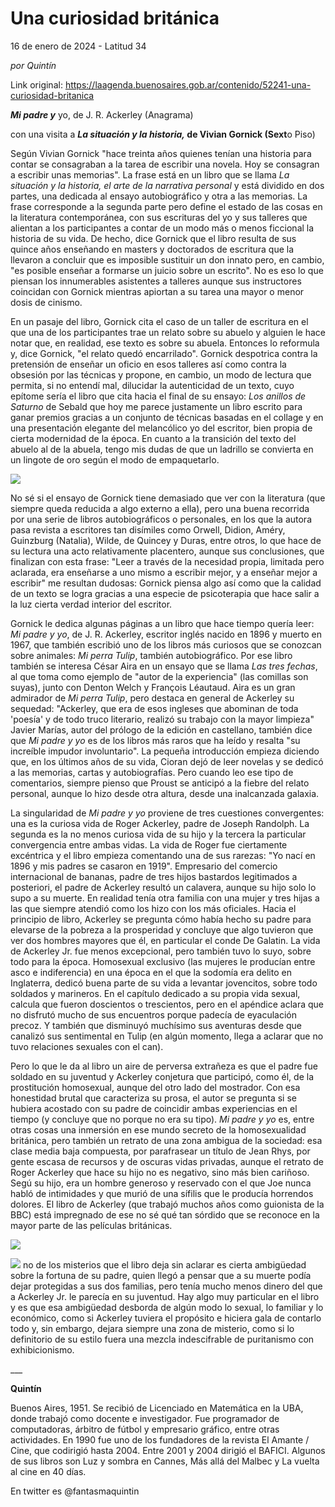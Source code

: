 # Una curiosidad británica



16 de enero de 2024 - Latitud 34

_por Quintín_

Link original: https://laagenda.buenosaires.gob.ar/contenido/52241-una-curiosidad-britanica



***Mi padre y*** yo, de J. R. Ackerley (Anagrama)




con una visita a ***La situación y la historia,* de Vivian Gornick (Sext**o Piso)




Según Vivian Gornick "hace treinta años quienes tenían una historia para contar se consagraban a la tarea de escribir una novela. Hoy se consagran a escribir unas memorias". La frase está en un libro que se llama *La situación y la historia, el arte de la narrativa personal* y está dividido en dos partes, una dedicada al ensayo autobiográfico y otra a las memorias. La frase corresponde a la segunda parte pero define el estado de las cosas en la literatura contemporánea, con sus escrituras del yo y sus talleres que alientan a los participantes a contar de un modo más o menos ficcional la historia de su vida. De hecho, dice Gornick que el libro resulta de sus quince años enseñando en masters y doctorados de escritura que la llevaron a concluir que es imposible sustituir un don innato pero, en cambio, "es posible enseñar a formarse un juicio sobre un escrito". No es eso lo que piensan los innumerables asistentes a talleres aunque sus instructores coincidan con Gornick mientras apiortan a su tarea una mayor o menor dosis de cinismo.




En un pasaje del libro, Gornick cita el caso de un taller de escritura en el que una de los participantes trae un relato sobre su abuelo y alguien le hace notar que, en realidad, ese texto es sobre su abuela. Entonces lo reformula y, dice Gornick, "el relato quedó encarrilado". Gornick despotrica contra la pretensión de enseñar un oficio en esos talleres así como contra la obsesión por las técnicas y propone, en cambio, un modo de lectura que permita, si no entendí mal, dilucidar la autenticidad de un texto, cuyo epítome sería el libro que cita hacia el final de su ensayo: *Los anillos de Saturno* de Sebald que hoy me parece justamente un libro escrito para ganar premios gracias a un conjunto de técnicas basadas en el collage y en una presentación elegante del melancólico yo del escritor, bien propia de cierta modernidad de la época. En cuanto a la transición del texto del abuelo al de la abuela, tengo mis dudas de que un ladrillo se convierta en un lingote de oro según el modo de empaquetarlo.




![](https://cdn.feater.me/files/images/3482892/4b1451a6-ddcc-4b56-b07e-f8f2af41bdce.jpg)




No sé si el ensayo de Gornick tiene demasiado que ver con la literatura (que siempre queda reducida a algo externo a ella), pero una buena recorrida por una serie de libros autobiográficos o personales, en los que la autora pasa revista a escritores tan disímiles como Orwell, Didion, Améry, Guinzburg (Natalia), Wilde, de Quincey y Duras, entre otros, lo que hace de su lectura una acto relativamente placentero, aunque sus conclusiones, que finalizan con esta frase: "Leer a través de la necesidad propia, limitada pero aclarada, era enseñarse a uno mismo a escribir mejor, y a enseñar mejor a escribir" me resultan dudosas: Gornick piensa algo así como que la calidad de un texto se logra gracias a una especie de psicoterapia que hace salir a la luz cierta verdad interior del escritor.




Gornick le dedica algunas páginas a un libro que hace tiempo quería leer: *Mi padre y yo*, de J. R. Ackerley, escritor inglés nacido en 1896 y muerto en 1967, que también escribió uno de los libros más curiosos que se conozcan sobre animales: *Mi perra Tulip*, también autobiográfico. Por ese libro también se interesa César Aira en un ensayo que se llama *Las tres fechas*, al que toma como ejemplo de "autor de la experiencia" (las comillas son suyas), junto con Denton Welch y François Léautaud. Aira es un gran admirador de *Mi perra Tulip*, pero destaca en general de Ackerley su sequedad: "Ackerley, que era de esos ingleses que abominan de toda 'poesía' y de todo truco literario, realizó su trabajo con la mayor limpieza" Javier Marías, autor del prólogo de la edición en castellano, también dice que *Mi padre y yo* es de los libros más raros que ha leído y resalta "su increíble impudor involuntario". La pequeña introducción empieza diciendo que, en los últimos años de su vida, Cioran dejó de leer novelas y se dedicó a las memorias, cartas y autobiografías. Pero cuando leo ese tipo de comentarios, siempre pienso que Proust se anticipó a la fiebre del relato personal, aunque lo hizo desde otra altura, desde una inalcanzada galaxia.




La singularidad de *Mi padre y yo* proviene de tres cuestiones convergentes: una es la curiosa vida de Roger Ackerley, padre de Joseph Randolph. La segunda es la no menos curiosa vida de su hijo y la tercera la particular convergencia entre ambas vidas. La vida de Roger fue ciertamente excéntrica y el libro empieza comentando una de sus rarezas: "Yo nací en 1896 y mis padres se casaron en 1919". Empresario del comercio internacional de bananas, padre de tres hijos bastardos legitimados a posteriori, el padre de Ackerley resultó un calavera, aunque su hijo solo lo supo a su muerte. En realidad tenía otra familia con una mujer y tres hijas a las que siempre atendió como los hizo con los más oficiales. Hacia el principio de libro, Ackerley se pregunta cómo había hecho su padre para elevarse de la pobreza a la prosperidad y concluye que algo tuvieron que ver dos hombres mayores que él, en particular el conde De Galatin. La vida de Ackerley Jr. fue menos excepcional, pero también tuvo lo suyo, sobre todo para la época. Homosexual exclusivo (las mujeres le producían entre asco e indiferencia) en una época en el que la sodomía era delito en Inglaterra, dedicó buena parte de su vida a levantar jovencitos, sobre todo soldados y marineros. En el capítulo dedicado a su propia vida sexual, calcula que fueron doscientos o trescientos, pero en el apéndice aclara que no disfrutó mucho de sus encuentros porque padecía de eyaculación precoz. Y también que disminuyó muchísimo sus aventuras desde que canalizó sus sentimental en Tulip (en algún momento, llega a aclarar que no tuvo relaciones sexuales con el can).




Pero lo que le da al libro un aire de perversa extrañeza es que el padre fue soldado en su juventud y Ackerley conjetura que participó, como él, de la prostitución homosexual, aunque del otro lado del mostrador. Con esa honestidad brutal que caracteriza su prosa, el autor se pregunta si se hubiera acostado con su padre de coincidir ambas experiencias en el tiempo (y concluye que no porque no era su tipo). *Mi padre y yo* es, entre otras cosas una inmersión en ese mundo secreto de la homosexualidad británica, pero también un retrato de una zona ambigua de la sociedad: esa clase media baja compuesta, por parafrasear un título de Jean Rhys, por gente escasa de recursos y de oscuras vidas privadas, aunque el retrato de Roger Ackerley que hace su hijo no es negativo, sino más bien cariñoso. Segú su hijo, era un hombre generoso y reservado con el que Joe nunca habló de intimidades y que murió de una sífilis que le producía horrendos dolores. El libro de Ackerley (que trabajó muchos años como guionista de la BBC) está impregnado de ese no sé qué tan sórdido que se reconoce en la mayor parte de las películas británicas.




![](https://cdn.feater.me/files/images/3482902/a356478d-18d0-4614-8ea7-3ec7620629ad.jpeg)




![](https://cdn.feater.me/files/images/3482898/ebeb7d75-d8ef-4d56-a68d-f8b4ab5ae664.jpg)
no de los misterios que el libro deja sin aclarar es cierta ambigüedad sobre la fortuna de su padre, quien llegó a pensar que a su muerte podía dejar protegidas a sus dos familias, pero tenía mucho menos dinero del que a Ackerley Jr. le parecía en su juventud. Hay algo muy particular en el libro y es que esa ambigüedad desborda de algún modo lo sexual, lo familiar y lo económico, como si Ackerley tuviera el propósito e hiciera gala de contarlo todo y, sin embargo, dejara siempre una zona de misterio, como si lo definitorio de su estilo fuera una mezcla indescifrable de puritanismo con exhibicionismo.
 



\_\_\_




**Quintín**




Buenos Aires, 1951. Se recibió de Licenciado en Matemática en la UBA, donde trabajó como docente e investigador. Fue programador de computadoras, árbitro de fútbol y empresario gráfico, entre otras actividades. En 1990 fue uno de los fundadores de la revista El Amante / Cine, que codirigió hasta 2004. Entre 2001 y 2004 dirigió el BAFICI. Algunos de sus libros son Luz y sombra en Cannes, Más allá del Malbec y La vuelta al cine en 40 días.




En twitter es @fantasmaquintin



